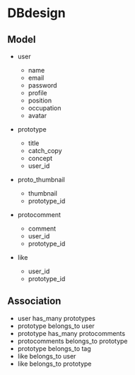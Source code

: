 # DBdesign

## Model
+ user
  + name
  + email
  + password
  + profile
  + position
  + occupation
  + avatar

+ prototype
  + title
  + catch_copy
  + concept
  + user_id

+ proto_thumbnail
  + thumbnail
  + prototype_id

+ protocomment
  + comment
  + user_id
  + prototype_id

+ like
  + user_id
  + prototype_id


## Association
+ user has_many prototypes
+ prototype belongs_to user
+ prototype has_many protocomments
+ protocomments belongs_to prototype
+ prototype belongs_to tag
+ like belongs_to user
+ like belongs_to prototype
